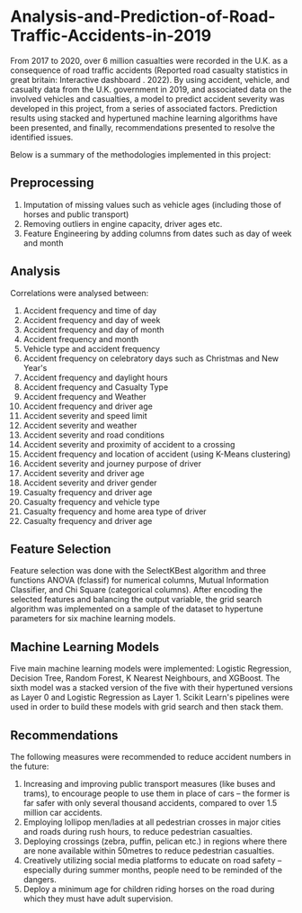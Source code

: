 # Analysis-and-Prediction-of-Road-Traffic-Accidents-in-2019

From 2017 to 2020, over 6 million casualties were recorded in the U.K. as a consequence of road traffic accidents (Reported  road  casualty  statistics  in  great  britain:  Interactive  dashboard .  2022). By using accident, vehicle, and casualty data from the U.K. government in 2019, and associated data  on  the  involved  vehicles  and  casualties, a model to predict accident severity was developed in this project, from a series of associated factors. Prediction results using stacked and hypertuned machine learning algorithms have been presented, and finally, recommendations presented to resolve the identified issues.  

Below is a summary of the methodologies implemented in this project:

## Preprocessing 

1. Imputation of missing values such as vehicle ages (including those of horses and public transport)
2. Removing outliers in engine capacity, driver ages etc.
3. Feature Engineering by adding columns from dates such as day of week and month

## Analysis

Correlations were analysed between:

1. Accident frequency and time of day
2. Accident frequency and day of week
3. Accident frequency and day of month
4. Accident frequency and month
5. Vehicle type and accident frequency
6. Accident frequency on celebratory days such as Christmas and New Year's
7. Accident frequency and daylight hours
8. Accident frequency and Casualty Type
9. Accident frequency and Weather
10. Accident frequency and driver age
11. Accident severity and speed limit
12. Accident severity and weather
13. Accident severity and road conditions
14. Accident severity and proximity of accident to a crossing
15. Accident frequency and location of accident (using K-Means clustering)
16. Accident severity and journey purpose of driver
17. Accident severity and driver age
18. Accident severity and driver gender
19. Casualty frequency and driver age
20. Casualty frequency and vehicle type
21. Casualty frequency and home area type of driver
22. Casualty frequency and driver age

## Feature Selection

Feature selection was done with the SelectKBest algorithm and three functions ANOVA (fclassif) for numerical columns, Mutual Information Classifier, and Chi Square (categorical columns). After encoding the selected features and balancing the output variable, the grid search algorithm was implemented on a sample of the dataset to hypertune parameters for six machine learning models.

## Machine Learning Models

Five main machine learning models were implemented: Logistic Regression, Decision Tree, Random Forest, K Nearest Neighbours, and XGBoost. The sixth model was a stacked version of the five with their hypertuned versions as Layer 0 and Logistic Regression as Layer 1. Scikit Learn's pipelines were used in order to build these models with grid search and then stack them.

## Recommendations

The following measures were recommended to reduce accident numbers in the future: 

1. Increasing and improving public transport measures (like buses and trams), to encourage people 
to use them in place of cars – the former is far safer with only several thousand accidents, 
compared to over 1.5 million car accidents. 
2. Employing lollipop men/ladies at all pedestrian crosses in major cities and roads during rush 
hours, to reduce pedestrian casualties. 
3. Deploying crossings (zebra, puffin, pelican etc.) in regions where there are none available within 
50metres to reduce pedestrian casualties. 
4. Creatively utilizing social media platforms to educate on road safety – especially during summer 
months, people need to be reminded of the dangers. 
5. Deploy a minimum age for children riding horses on the road during which they must have adult 
supervision. 


